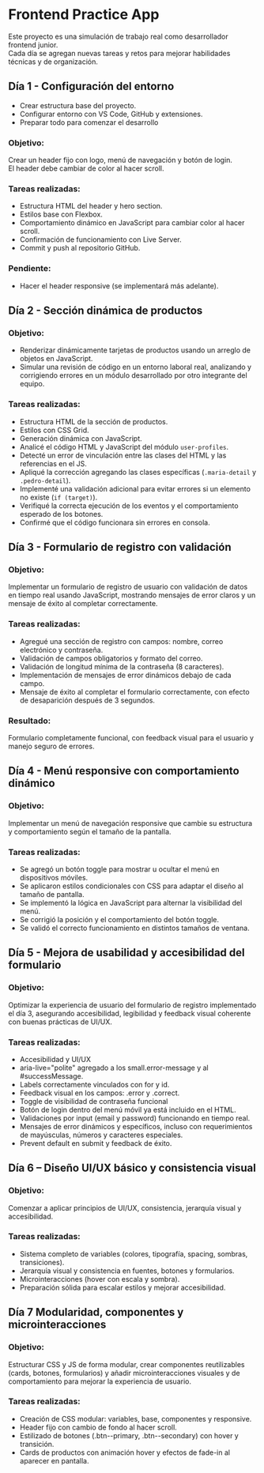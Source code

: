 # Frontend Practice App

Este proyecto es una simulación de trabajo real como desarrollador frontend junior.  
Cada día se agregan nuevas tareas y retos para mejorar habilidades técnicas y de organización.

## Día 1 - Configuración del entorno
- Crear estructura base del proyecto.
- Configurar entorno con VS Code, GitHub y extensiones.
- Preparar todo para comenzar el desarrollo

### Objetivo:
Crear un header fijo con logo, menú de navegación y botón de login.  
El header debe cambiar de color al hacer scroll.

### Tareas realizadas:
- Estructura HTML del header y hero section.
- Estilos base con Flexbox.
- Comportamiento dinámico en JavaScript para cambiar color al hacer scroll.
- Confirmación de funcionamiento con Live Server.
- Commit y push al repositorio GitHub.

### Pendiente:
- Hacer el header responsive (se implementará más adelante).

## Día 2 - Sección dinámica de productos

### Objetivo:
- Renderizar dinámicamente tarjetas de productos usando un arreglo de objetos en JavaScript.
- Simular una revisión de código en un entorno laboral real, analizando y corrigiendo errores en un módulo desarrollado por otro integrante del equipo.

### Tareas realizadas:
- Estructura HTML de la sección de productos.
- Estilos con CSS Grid.
- Generación dinámica con JavaScript.
- Analicé el código HTML y JavaScript del módulo `user-profiles`.
- Detecté un error de vinculación entre las clases del HTML y las referencias en el JS.
- Apliqué la corrección agregando las clases específicas (`.maria-detail` y `.pedro-detail`).
- Implementé una validación adicional para evitar errores si un elemento no existe (`if (target)`).
- Verifiqué la correcta ejecución de los eventos y el comportamiento esperado de los botones.
- Confirmé que el código funcionara sin errores en consola.

## Día 3 - Formulario de registro con validación

### Objetivo:
Implementar un formulario de registro de usuario con validación de datos en tiempo real usando JavaScript, mostrando mensajes de error claros y un mensaje de éxito al completar correctamente.

### Tareas realizadas:
- Agregué una sección de registro con campos: nombre, correo electrónico y contraseña.
- Validación de campos obligatorios y formato del correo.
- Validación de longitud mínima de la contraseña (8 caracteres).
- Implementación de mensajes de error dinámicos debajo de cada campo.
- Mensaje de éxito al completar el formulario correctamente, con efecto de desaparición después de 3 segundos.

### Resultado:
Formulario completamente funcional, con feedback visual para el usuario y manejo seguro de errores.

## Día 4 - Menú responsive con comportamiento dinámico

### Objetivo:
Implementar un menú de navegación responsive que cambie su estructura y comportamiento según el tamaño de la pantalla.

### Tareas realizadas:
- Se agregó un botón toggle para mostrar u ocultar el menú en dispositivos móviles.
- Se aplicaron estilos condicionales con CSS para adaptar el diseño al tamaño de pantalla.
- Se implementó la lógica en JavaScript para alternar la visibilidad del menú.
- Se corrigió la posición y el comportamiento del botón toggle.
- Se validó el correcto funcionamiento en distintos tamaños de ventana.

## Día 5 - Mejora de usabilidad y accesibilidad del formulario

### Objetivo:
Optimizar la experiencia de usuario del formulario de registro implementado el día 3, asegurando accesibilidad, legibilidad y feedback visual coherente con buenas prácticas de UI/UX.

###  Tareas realizadas:
- Accesibilidad y UI/UX
- aria-live="polite" agregado a los small.error-message y al #successMessage.
- Labels correctamente vinculados con for y id.
- Feedback visual en los campos: .error y .correct.
- Toggle de visibilidad de contraseña funcional
- Botón de login dentro del menú móvil ya está incluido en el HTML.
- Validaciones por input (email y password) funcionando en tiempo real.
- Mensajes de error dinámicos y específicos, incluso con requerimientos de mayúsculas, números y caracteres especiales.
- Prevent default en submit y feedback de éxito.

## Día 6 – Diseño UI/UX básico y consistencia visual

### Objetivo:
Comenzar a aplicar principios de UI/UX, consistencia, jerarquía visual y accesibilidad.

### Tareas realizadas:
- Sistema completo de variables (colores, tipografía, spacing, sombras, transiciones).
- Jerarquía visual y consistencia en fuentes, botones y formularios.
- Microinteracciones (hover con escala y sombra).
- Preparación sólida para escalar estilos y mejorar accesibilidad.

## Día 7 Modularidad, componentes y microinteracciones

### Objetivo:
Estructurar CSS y JS de forma modular, crear componentes reutilizables (cards, botones, formularios) y añadir microinteracciones visuales y de comportamiento para mejorar la experiencia de usuario.

### Tareas realizadas:
- Creación de CSS modular: variables, base, componentes y responsive.
- Header fijo con cambio de fondo al hacer scroll.
- Estilizado de botones (.btn--primary, .btn--secondary) con hover y transición.
- Cards de productos con animación hover y efectos de fade-in al aparecer en pantalla.